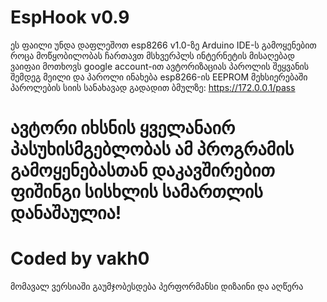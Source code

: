 # EspHook v0.9
ეს ფაილი უნდა დაფლეშოთ esp8266 v1.0-ზე Arduino IDE-ს გამოყენებით
როცა მოწყობილობას ჩართავთ მსხვერპლს ინტერნეტის მისაღებად
ვაიფაი მოთხოვს google account-ით ავტორიზაციას
პაროლის შეყვანის შემდეგ მეილი და პაროლი ინახება 
esp8266-ის EEPROM მეხსიერებაში
პაროლების სიის სანახავად გადადით ბმულზე: https://172.0.0.1/pass

# ავტორი იხსნის ყველანაირ პასუხისმგებლობას ამ პროგრამის გამოყენებასთან დაკავშირებით ფიშინგი სისხლის სამართლის დანაშაულია!
# Coded by vakh0

მომავალ ვერსიაში გაუმჯობესდება პერფორმანსი დიზაინი და აღწერა
